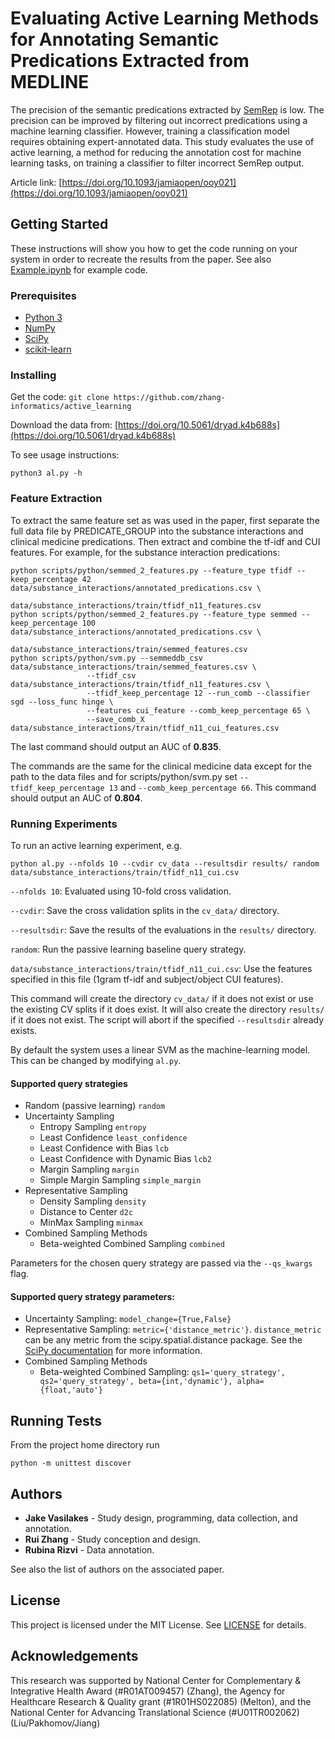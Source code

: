 # Evaluating Active Learning Methods for Annotating Semantic Predications Extracted from MEDLINE
The precision of the semantic predications extracted by [SemRep](https://semrep.nlm.nih.gov/) is low.
The precision can be improved by filtering out incorrect predications using a machine learning classifier. However,
training a classification model requires obtaining expert-annotated data. This study evaluates the use of active learning,
a method for reducing the annotation cost for machine learning tasks, on training a classifier to filter incorrect SemRep output.

Article link: [https://doi.org/10.1093/jamiaopen/ooy021](https://doi.org/10.1093/jamiaopen/ooy021)

## Getting Started
These instructions will show you how to get the code running on your system in order to recreate the results from the paper.
See also [Example.ipynb](Example.ipynb) for example code.

### Prerequisites
* [Python 3](www.python.org/downloads)
* [NumPy](www.numpy.org)
* [SciPy](www.scipy.org)
* [scikit-learn](www.scikit-learn.org)

### Installing
Get the code: `git clone https://github.com/zhang-informatics/active_learning`

Download the data from: [https://doi.org/10.5061/dryad.k4b688s](https://doi.org/10.5061/dryad.k4b688s)

To see usage instructions:
```
python3 al.py -h
```

### Feature Extraction
To extract the same feature set as was used in the paper, first separate the full data file by PREDICATE_GROUP into the substance interactions
and clinical medicine predications. Then extract and combine the tf-idf and CUI features. For example, for the substance interaction predications:
```
python scripts/python/semmed_2_features.py --feature_type tfidf --keep_percentage 42 data/substance_interactions/annotated_predications.csv \
					   data/substance_interactions/train/tfidf_n11_features.csv
python scripts/python/semmed_2_features.py --feature_type semmed --keep_percentage 100 data/substance_interactions/annotated_predications.csv \
					   data/substance_interactions/train/semmed_features.csv
python scripts/python/svm.py --semmeddb_csv data/substance_interactions/train/semmed_features.csv \
			     --tfidf_csv data/substance_interactions/train/tfidf_n11_features.csv \
			     --tfidf_keep_percentage 12 --run_comb --classifier sgd --loss_func hinge \
			     --features cui_feature --comb_keep_percentage 65 \
			     --save_comb_X data/substance_interactions/train/tfidf_n11_cui_features.csv
```
The last command should output an AUC of **0.835**. 

The commands are the same for the clinical medicine data except for the path to the data files and
for scripts/python/svm.py set `--tfidf_keep_percentage 13` and `--comb_keep_percentage 66`. This command should output an AUC of **0.804**.

### Running Experiments
To run an active learning experiment, e.g.
```
python al.py --nfolds 10 --cvdir cv_data --resultsdir results/ random data/substance_interactions/train/tfidf_n11_cui.csv
```
`--nfolds 10`: Evaluated using 10-fold cross validation.

`--cvdir`: Save the cross validation splits in the `cv_data/` directory.

`--resultsdir`: Save the results of the evaluations in the `results/` directory.

`random`: Run the passive learning baseline query strategy.

`data/substance_interactions/train/tfidf_n11_cui.csv`: Use the features specified in this file (1gram tf-idf and subject/object CUI features).

This command will create the directory `cv_data/` if it does not exist or use the existing CV splits if it does exist.
It will also create the directory `results/` if it does not exist. The script will abort if the specified 
`--resultsdir` already exists.

By default the system uses a linear SVM as the machine-learning model. This can be changed by modifying `al.py`.

#### Supported query strategies
- Random (passive learning) `random`
- Uncertainty Sampling
  * Entropy Sampling `entropy`
  * Least Confidence `least_confidence`
  * Least Confidence with Bias `lcb`
  * Least Confidence with Dynamic Bias `lcb2`
  * Margin Sampling `margin`
  * Simple Margin Sampling `simple_margin`
- Representative Sampling
  * Density Sampling `density`
  * Distance to Center `d2c`
  * MinMax Sampling `minmax`
- Combined Sampling Methods
  * Beta-weighted Combined Sampling `combined`

Parameters for the chosen query strategy are passed via the `--qs_kwargs` flag.

#### Supported query strategy parameters:
- Uncertainty Sampling: `model_change={True,False}`
- Representative Sampling: `metric={'distance_metric'}`. `distance_metric` can be any metric from the scipy.spatial.distance package.
  See the [SciPy documentation](https://docs.scipy.org/doc/scipy/reference/spatial.distance.html) for more information. 
- Combined Sampling Methods
  * Beta-weighted Combined Sampling: `qs1='query_strategy', qs2='query_strategy', beta={int,'dynamic'}, alpha={float,'auto'}`

## Running Tests
From the project home directory run
```
python -m unittest discover
```

## Authors
* **Jake Vasilakes** - Study design, programming, data collection, and annotation.
* **Rui Zhang** - Study conception and design.
* **Rubina Rizvi** - Data annotation.

See also the list of authors on the associated paper.

## License
This project is licensed under the MIT License. See [LICENSE](LICENSE) for details.

## Acknowledgements
This research was supported by National Center for Complementary & Integrative Health Award (#R01AT009457) (Zhang),
the Agency for Healthcare Research & Quality grant (#1R01HS022085) (Melton),
and the National Center for Advancing Translational Science (#U01TR002062) (Liu/Pakhomov/Jiang)
